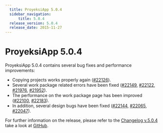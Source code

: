 ```yaml
---
  title: ProyeksiApp 5.0.4
  sidebar_navigation:
      title: 5.0.4
  release_version: 5.0.4
  release_date: 2015-11-27
---
```



# ProyeksiApp 5.0.4

ProyeksiApp 5.0.4 contains several bug fixes and performance
improvements:

  - Copying projects works properly again
    ([\#22126](https://community.openproject.org/work_packages/22126/activity)).
  - Several work package related errors have been fixed
    ([\#22149](https://community.openproject.org/work_packages/22149/activity),
    [\#22122](https://community.openproject.org/work_packages/22122/activity),
    [\#21976](https://community.openproject.org/work_packages/21976/activity),
    [\#21952](https://community.openproject.org/work_packages/21952/activity)).
  - The performance on the work package page has been improved
    ([\#22100](https://community.openproject.org/work_packages/22100/activity),
    [\#22183](https://community.openproject.org/work_packages/22183/activity)).
  - In addition, several design bugs have been fixed
    ([\#22144](https://community.openproject.org/work_packages/22144/activity),
    [\#22065](https://community.openproject.org/work_packages/22065/activity),
    [\#22047](https://community.openproject.org/work_packages/22047/activity)).

For further information on the release, please refer to the [Changelog
v.5.0.4](https://community.openproject.org/versions/779) take a look at
[GitHub](https://github.com/opf/openproject/tree/v5.0.4).


